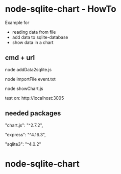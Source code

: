 # node-sqlite-chart - HowTo
Example for
- reading data from file
- add data to sqlite-database
- show data in a chart

## cmd + url
node addData2sqlite.js

node importFile event.txt

node showChart.js 

test on: http://localhost:3005

## needed packages
  "chart.js": "^2.7.2",
 
  "express": "^4.16.3",
  
  "sqlite3": "^4.0.2"
# node-sqlite-chart
